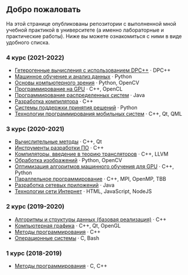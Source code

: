 ## Добро пожаловать

На этой странице опубликованы репозитории с выполненной мной учебной практикой в университете (а именно лабораторные и практические работы). Ниже вы можете ознакомиться с ними в виде удобного списка.


### 4 курс (2021-2022)

* [Гетерогенные вычисления с использованием DPC++](https://github.com/vla5924-practice/heterogeneous-computing)
  &middot; DPC++
* [Машинное обучение и анализ данных](https://github.com/vla5924-practice/machine-learning)
  &middot; Python
* [Основы компьютерного зрения](https://github.com/vla5924-practice/computer-vision)
  &middot; Python, OpenCV
* [Программирование на GPU](https://github.com/vla5924-practice/gpu-programming)
  &middot; C++, OpenCL
* [Программирование распределенных систем](https://github.com/vla5924-practice/distributed-systems)
  &middot; Java
* [Разработка компилятора](https://github.com/vla5924-practice/compiler-project)
  &middot; C++
* [Системы поддержки принятия решений](https://github.com/vla5924-practice/decision-support-systems)
  &middot; Python
* [Технологии программирования мобильных систем](https://github.com/vla5924-practice/mobile-systems)
  &middot; C++, Qt, QML


### 3 курс (2020-2021)

* [Вычислительные методы](https://github.com/vla5924-practice/computational-methods)
  &middot; C++, Qt
* [Инструменты разработки ПО](https://github.com/vla5924-practice/development-tools)
  &middot; C++
* [Компиляторы, введение в теорию трансляторов](https://github.com/vla5924-practice/compilers)
  &middot; C++, LLVM
* [Обработка изображений](https://github.com/vla5924-practice/image-processing)
  &middot; Python, OpenCV
* [Оптимизация алгоритмов машинного обучения для GPU](https://github.com/vla5924-practice/gpu-algorithms-optimization)
  &middot; C++, Python
* [Параллельное программирование](https://github.com/vla5924-practice/parallel-programming)
  &middot; C++, MPI, OpenMP, TBB
* [Разработка сетевых приложений](https://github.com/vla5924-practice/network-applications)
  &middot; Java
* [Технологии сети Интернет](https://github.com/vla5924-practice/internet-technologies)
  &middot; HTML, JavaScript, NodeJS


### 2 курс (2019-2020)

* [Алгоритмы и структуры данных (базовая реализация)](https://github.com/vla5924-practice/algorithms-data-structures)
  &middot; C++
* [Компьютерная графика](https://github.com/vla5924-practice/computer-graphics)
  &middot; C++, Qt, OpenGL
* [Методы программирования](https://github.com/vla5924-practice/programming-methods)
  &middot; C++
* [Операционные системы](https://github.com/vla5924-practice/operating-systems)
  &middot; C, Bash


### 1 курс (2018-2019)

* [Методы программирования](https://github.com/vla5924-practice/programming-methods/tree/master/1st_year)
  &middot; C, C++
